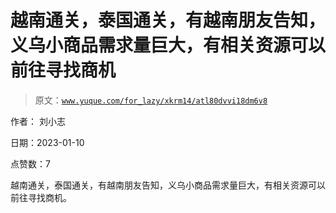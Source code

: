 # 越南通关，泰国通关，有越南朋友告知，义乌小商品需求量巨大，有相关资源可以前往寻找商机

> 原文：[`www.yuque.com/for_lazy/xkrm14/atl80dvvi18dm6v8`](https://www.yuque.com/for_lazy/xkrm14/atl80dvvi18dm6v8)



作者： 刘小志 

日期：2023-01-10 

点赞数：7 

越南通关，泰国通关，有越南朋友告知，义乌小商品需求量巨大，有相关资源可以前往寻找商机。 

